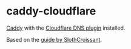 # caddy-cloudflare

[Caddy](https://caddyserver.com/) with the [Cloudflare DNS plugin](https://github.com/caddy-dns/cloudflare) installed.

Based on the [guide by SlothCroissant](https://caddy.community/t/how-to-guide-caddy-v2-cloudflare-dns-01-via-docker/8007).